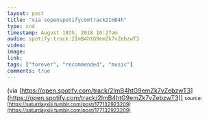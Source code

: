 ```yaml
---
layout: post
title: "via sopenspotifycomtrack2ImB4h"
type: snd
timestamp: August 18th, 2018 10:27am
audio: spotify:track:2ImB4htG9emZk7vZebzwT3
video: 
image: 
link: 
tags: ["forever", "recommended", "music"]
comments: true
---
```

(via [https://open.spotify.com/track/2ImB4htG9emZk7vZebzwT3](https://open.spotify.com/track/2ImB4htG9emZk7vZebzwT3)) 
<small>source: [https://saturdayxiii.tumblr.com/post/177132923209](https://saturdayxiii.tumblr.com/post/177132923209)</small>